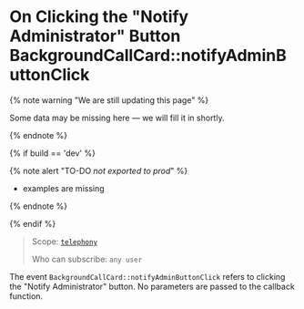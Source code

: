 # On Clicking the "Notify Administrator" Button BackgroundCallCard::notifyAdminButtonClick

{% note warning "We are still updating this page" %}

Some data may be missing here — we will fill it in shortly.

{% endnote %}

{% if build == 'dev' %}

{% note alert "TO-DO _not exported to prod_" %}

- examples are missing

{% endnote %}

{% endif %}

> Scope: [`telephony`](../../../../scopes/permissions.md)
>
> Who can subscribe: `any user`

The event `BackgroundCallCard::notifyAdminButtonClick` refers to clicking the "Notify Administrator" button. No parameters are passed to the callback function.